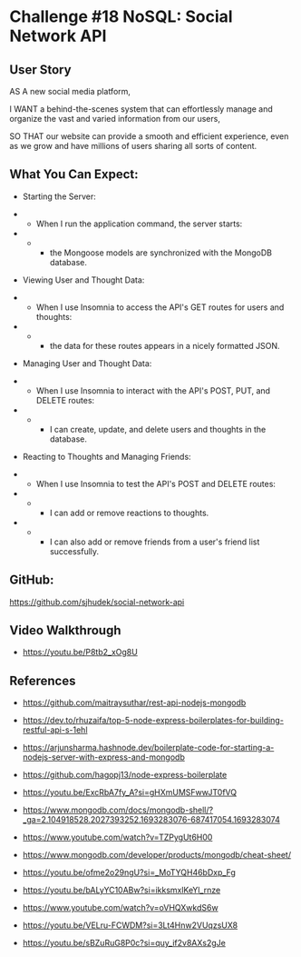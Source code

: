 # Challenge #18 NoSQL: Social Network API

## User Story

AS A new social media platform,

I WANT a behind-the-scenes system that can effortlessly manage and organize the vast and varied information from our users,

SO THAT our website can provide a smooth and efficient experience, even as we grow and have millions of users sharing all sorts of content.

## What You Can Expect:

- Starting the Server:
- - When I run the application command, the server starts:
- - - the Mongoose models are synchronized with the MongoDB database.

- Viewing User and Thought Data:
- - When I use Insomnia to access the API's GET routes for users and thoughts:
- - - the data for these routes appears in a nicely formatted JSON.

- Managing User and Thought Data:
- - When I use Insomnia to interact with the API's POST, PUT, and DELETE routes:
- - - I can create, update, and delete users and thoughts in the database.

- Reacting to Thoughts and Managing Friends:
- - When I use Insomnia to test the API's POST and DELETE routes:
- - - I can add or remove reactions to thoughts.
- - - I can also add or remove friends from a user's friend list successfully.

## GitHub:
https://github.com/sjhudek/social-network-api

## Video Walkthrough
- https://youtu.be/P8tb2_xOg8U

## References

- https://github.com/maitraysuthar/rest-api-nodejs-mongodb

- https://dev.to/rhuzaifa/top-5-node-express-boilerplates-for-building-restful-api-s-1ehl

- https://arjunsharma.hashnode.dev/boilerplate-code-for-starting-a-nodejs-server-with-express-and-mongodb

- https://github.com/hagopj13/node-express-boilerplate

- https://youtu.be/ExcRbA7fy_A?si=gHXmUMSFwwJT0fVQ

- https://www.mongodb.com/docs/mongodb-shell/?_ga=2.104918528.2027393252.1693283076-687417054.1693283074

- https://www.youtube.com/watch?v=TZPygUt6H00

- https://www.mongodb.com/developer/products/mongodb/cheat-sheet/

- https://youtu.be/ofme2o29ngU?si=_MoTYQH46bDxp_Fg

- https://youtu.be/bALyYC10ABw?si=ikksmxlKeYl_rnze

- https://www.youtube.com/watch?v=oVHQXwkdS6w

- https://youtu.be/VELru-FCWDM?si=3Lt4Hnw2VUqzsUX8

- https://youtu.be/sBZuRuG8P0c?si=quy_if2v8AXs2gJe